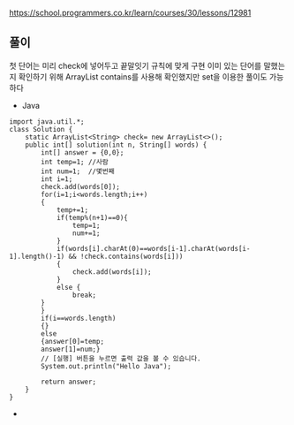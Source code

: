 https://school.programmers.co.kr/learn/courses/30/lessons/12981

## 풀이
첫 단어는 미리 check에 넣어두고 끝말잇기 규칙에 맞게 구현 이미 있는 단어를 말했는지 확인하기 위해 ArrayList contains를 사용해 확인했지만
set을 이용한 풀이도 가능하다
- Java
```
import java.util.*;
class Solution {
    static ArrayList<String> check= new ArrayList<>();
    public int[] solution(int n, String[] words) {
        int[] answer = {0,0};
        int temp=1; //사람
        int num=1;  //몇번째
        int i=1;
        check.add(words[0]);
        for(i=1;i<words.length;i++)
        {
            temp+=1;
            if(temp%(n+1)==0){
                temp=1;
                num+=1;
            }
            if(words[i].charAt(0)==words[i-1].charAt(words[i-1].length()-1) && !check.contains(words[i]))
            {
                check.add(words[i]);
            }
            else {
                break;
        }
        }
        if(i==words.length)
        {}
        else
        {answer[0]=temp;
        answer[1]=num;}
        // [실행] 버튼을 누르면 출력 값을 볼 수 있습니다. 
        System.out.println("Hello Java");

        return answer;
    }
}
```
-
